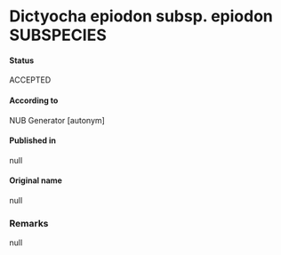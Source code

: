 Dictyocha epiodon subsp. epiodon SUBSPECIES
=======

#### Status
ACCEPTED

#### According to
NUB Generator [autonym]

#### Published in
null

#### Original name
null

### Remarks
null